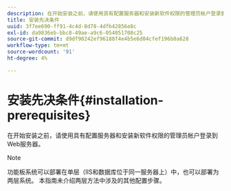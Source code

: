 ```yaml
---
description: 在开始安装之前，请使用具有配置服务器和安装新软件权限的管理员帐户登录到Web服务器。
title: 安装先决条件
uuid: 3f7ee690-ff91-4c4d-8d78-4dfb42856e8c
exl-id: da9836eb-bbc8-49ae-a9c6-054051708c25
source-git-commit: d9df90242ef96188f4e4b5e6d04cfef196b0a628
workflow-type: tm+mt
source-wordcount: '91'
ht-degree: 4%

---
```


# 安装先决条件{#installation-prerequisites}

在开始安装之前，请使用具有配置服务器和安装新软件权限的管理员帐户登录到Web服务器。

>[!NOTE]
>
>功能板系统可以部署在单层（IIS和数据库位于同一服务器上）中，也可以部署为两层系统。 本指南未介绍两层方法中涉及的其他配置步骤。
